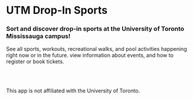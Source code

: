 # UTM Drop-In Sports

### Sort and discover drop-in sports at the University of Toronto Mississauga campus!

See all sports, workouts, recreational walks, and pool activities happening right now or in the future. view information about events, and how to register or book tickets.


<br><br>

This app is not affiliated with the University of Toronto.
